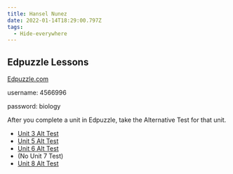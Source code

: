 ```yaml
---
title: Hansel Nunez
date: 2022-01-14T18:29:00.797Z
tags:
  - Hide-everywhere
---
```

## Edpuzzle Lessons
[Edpuzzle.com](https://edpuzzle.com/)

username: 4566996

password: biology

After you complete a unit in Edpuzzle, take the Alternative Test for that unit.
* [Unit 3 Alt Test](/posts/unit-3-alternative-test/)
* [Unit 5 Alt Test](/posts/unit-5-alternative-test/)
* [Unit 6 Alt Test](/posts/unit-6-alternative-test/)
* (No Unit 7 Test)
* [Unit 8 Alt Test](/posts/unit-8-alternative-test/)

